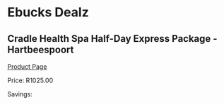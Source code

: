 
# Ebucks Dealz
## Cradle Health Spa Half-Day Express Package - Hartbeespoort
[Product Page](https://www.ebucks.com/web/shop/productSelected.do?prodId=342602868&catId=714893646)

Price: R1025.00

Savings: 


	